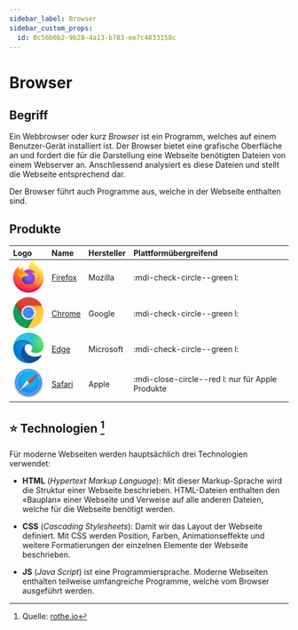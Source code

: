 ```yaml
---
sidebar_label: Browser
sidebar_custom_props:
  id: 0c56b0b2-9b28-4a13-b783-ee7c4833158c
---
```

# Browser

## Begriff

Ein Webbrowser oder kurz _Browser_ ist ein Programm, welches auf einem Benutzer-Gerät installiert ist. Der Browser bietet eine grafische Oberfläche an und fordert die für die Darstellung eine Webseite benötigten Dateien von einem Webserver an. Anschliessend analysiert es diese Dateien und stellt die Webseite entsprechend dar.

Der Browser führt auch Programme aus, welche in der Webseite enthalten sind.

## Produkte

| Logo                         | Name                                                       | Hersteller | Plattformübergreifend                            |
| :--------------------------- | :--------------------------------------------------------- | :--------- | :----------------------------------------------- |
| ![](images/logo-firefox.png) | [Firefox](https://www.mozilla.org/de/firefox/new/)         | Mozilla    | :mdi-check-circle--green l:                      |
| ![](images/logo-chrome.png)  | [Chrome](https://www.google.com/intl/de/chrome/)           | Google     | :mdi-check-circle--green l:                      |
| ![](images/logo-edge.png)    | [Edge](https://www.microsoft.com/de-de/edge?r=1)           | Microsoft  | :mdi-check-circle--green l:                      |
| ![](images/logo-safari.png)  | [Safari](https://support.apple.com/de_CH/downloads/safari) | Apple      | :mdi-close-circle--red l: nur für Apple Produkte |


## ⭐️ Technologien [^1]
Für moderne Webseiten werden hauptsächlich drei Technologien verwendet:

- **HTML** (*Hypertext Markup Language*): Mit dieser Markup-Sprache wird die Struktur einer Webseite beschrieben. HTML-Dateien enthalten den «Bauplan» einer Webseite und Verweise auf alle anderen Dateien, welche für die Webseite benötigt werden.

- **CSS** (*Cascading Stylesheets*): Damit wir das Layout der Webseite definiert. Mit CSS werden Position, Farben, Animationseffekte und weitere Formatierungen der einzelnen Elemente der Webseite beschrieben.

- **JS** (*Java Script*) ist eine Programmiersprache. Moderne Webseiten enthalten teilweise umfangreiche Programme, welche vom Browser ausgeführt werden.

[^1]: Quelle: [rothe.io](https://rothe.io/?page=ict/1-basics/1-browser/)

